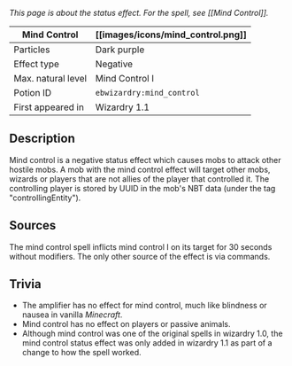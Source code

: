 _This page is about the status effect. For the spell, see [[Mind Control]]._

| Mind Control | [[images/icons/mind_control.png]] |
| --- | --- |
| Particles | Dark purple |
| Effect type | Negative |
| Max. natural level | Mind Control I |
| Potion ID | `ebwizardry:mind_control` |
| First appeared in | Wizardry 1.1 |

## Description
Mind control is a negative status effect which causes mobs to attack other hostile mobs. A mob with the mind control effect will target other mobs, wizards or players that are not allies of the player that controlled it. The controlling player is stored by UUID in the mob's NBT data (under the tag "controllingEntity").

## Sources
The mind control spell inflicts mind control I on its target for 30 seconds without modifiers. The only other source of the effect is via commands.

## Trivia
- The amplifier has no effect for mind control, much like blindness or nausea in vanilla _Minecraft_.
- Mind control has no effect on players or passive animals.
- Although mind control was one of the original spells in wizardry 1.0, the mind control status effect was only added in wizardry 1.1 as part of a change to how the spell worked.